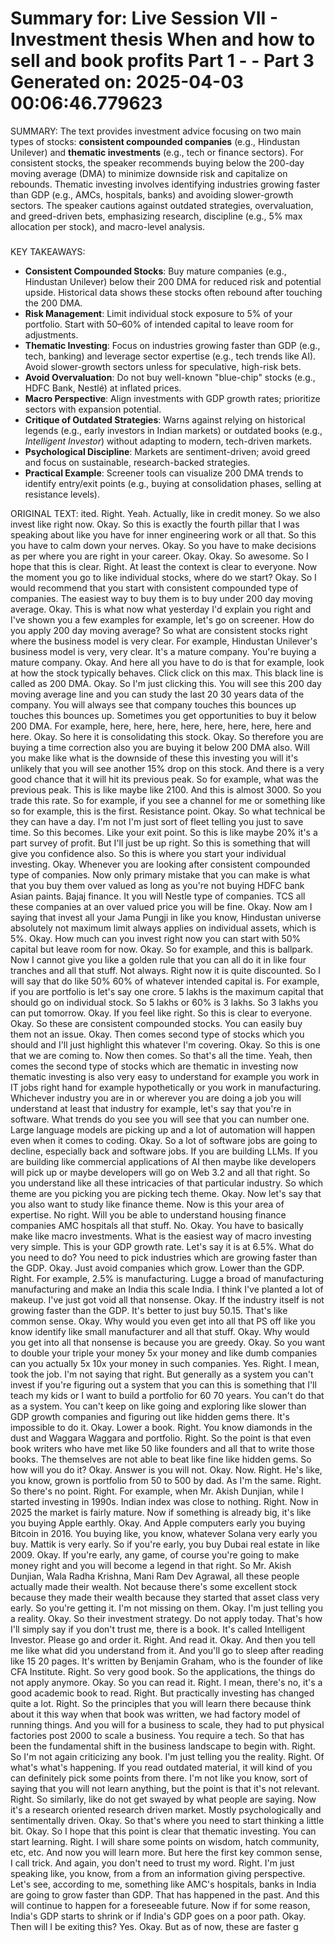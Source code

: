 Summary for: Live Session VII - Investment thesis When and how to sell and book profits Part 1 - - Part 3
Generated on: 2025-04-03 00:06:46.779623
==================================================

SUMMARY:
The text provides investment advice focusing on two main types of stocks: **consistent compounded companies** (e.g., Hindustan Unilever) and **thematic investments** (e.g., tech or finance sectors). For consistent stocks, the speaker recommends buying below the 200-day moving average (DMA) to minimize downside risk and capitalize on rebounds. Thematic investing involves identifying industries growing faster than GDP (e.g., AMCs, hospitals, banks) and avoiding slower-growth sectors. The speaker cautions against outdated strategies, overvaluation, and greed-driven bets, emphasizing research, discipline (e.g., 5% max allocation per stock), and macro-level analysis.  

###

KEY TAKEAWAYS:
- **Consistent Compounded Stocks**: Buy mature companies (e.g., Hindustan Unilever) below their 200 DMA for reduced risk and potential upside. Historical data shows these stocks often rebound after touching the 200 DMA.  
- **Risk Management**: Limit individual stock exposure to 5% of your portfolio. Start with 50–60% of intended capital to leave room for adjustments.  
- **Thematic Investing**: Focus on industries growing faster than GDP (e.g., tech, banking) and leverage sector expertise (e.g., tech trends like AI). Avoid slower-growth sectors unless for speculative, high-risk bets.  
- **Avoid Overvaluation**: Do not buy well-known "blue-chip" stocks (e.g., HDFC Bank, Nestlé) at inflated prices.  
- **Macro Perspective**: Align investments with GDP growth rates; prioritize sectors with expansion potential.  
- **Critique of Outdated Strategies**: Warns against relying on historical legends (e.g., early investors in Indian markets) or outdated books (e.g., *Intelligent Investor*) without adapting to modern, tech-driven markets.  
- **Psychological Discipline**: Markets are sentiment-driven; avoid greed and focus on sustainable, research-backed strategies.  
- **Practical Example**: Screener tools can visualize 200 DMA trends to identify entry/exit points (e.g., buying at consolidation phases, selling at resistance levels).

ORIGINAL TEXT:
ited. Right. Yeah. Actually, like in credit money. So we also invest like right now. Okay. So this is exactly the fourth pillar that I was speaking about like you have for inner engineering work or all that. So this you have to calm down your nerves. Okay. So you have to make decisions as per where you are right in your career. Okay. Okay. So awesome. So I hope that this is clear. Right. At least the context is clear to everyone. Now the moment you go to like individual stocks, where do we start? Okay. So I would recommend that you start with consistent compounded type of companies. The easiest way to buy them is to buy under 200 day moving average. Okay. This is what now what yesterday I'd explain you right and I've shown you a few examples for example, let's go on screener. How do you apply 200 day moving average? So what are consistent stocks right where the business model is very clear. For example, Hindustan Unilever's business model is very, very clear. It's a mature company. You're buying a mature company. Okay. And here all you have to do is that for example, look at how the stock typically behaves. Click click on this max. This black line is called as 200 DMA. Okay. So I'm just clicking this. You will see this 200 day moving average line and you can study the last 20 30 years data of the company. You will always see that company touches this bounces up touches this bounces up. Sometimes you get opportunities to buy it below 200 DMA. For example, here, here, here, here, here, here, here, here and here. Okay. So here it is consolidating this stock. Okay. So therefore you are buying a time correction also you are buying it below 200 DMA also. Will you make like what is the downside of these this investing you will it's unlikely that you will see another 15% drop on this stock. And there is a very good chance that it will hit its previous peak. So for example, what was the previous peak. This is like maybe like 2100. And this is almost 3000. So you trade this rate. So for example, if you see a channel for me or something like so for example, this is the first. Resistance point. Okay. So what technical be they can have a day. I'm not I'm just sort of fleet telling you just to save time. So this becomes. Like your exit point. So this is like maybe 20% it's a part survey of profit. But I'll just be up right. So this is something that will give you confidence also. So this is where you start your individual investing. Okay. Whenever you are looking after consistent compounded type of companies. Now only primary mistake that you can make is what that you buy them over valued as long as you're not buying HDFC bank Asian paints. Bajaj finance. It you will Nestle type of companies. TCS all these companies at an over valued price you will be fine. Okay. Now am I saying that invest all your Jama Pungji in like you know, Hindustan universe absolutely not maximum limit always applies on individual assets, which is 5%. Okay. How much can you invest right now you can start with 50% capital but leave room for now. Okay. So for example, and this is ballpark. Now I cannot give you like a golden rule that you can all do it in like four tranches and all that stuff. Not always. Right now it is quite discounted. So I will say that do like 50% 60% of whatever intended capital is. For example, if you are portfolio is let's say one crore. 5 lakhs is the maximum capital that should go on individual stock. So 5 lakhs or 60% is 3 lakhs. So 3 lakhs you can put tomorrow. Okay. If you feel like right. So this is clear to everyone. Okay. So these are consistent compounded stocks. You can easily buy them not an issue. Okay. Then comes second type of stocks which you should and I'll just highlight this whatever I'm covering. Okay. So this is one that we are coming to. Now then comes. So that's all the time. Yeah, then comes the second type of stocks which are thematic in investing now thematic investing is also very easy to understand for example you work in IT jobs right hand for example hypothetically or you work in manufacturing. Whichever industry you are in or wherever you are doing a job you will understand at least that industry for example, let's say that you're in software. What trends do you see you will see that you can number one. Large language models are picking up and a lot of automation will happen even when it comes to coding. Okay. So a lot of software jobs are going to decline, especially back and software jobs. If you are building LLMs. If you are building like commercial applications of AI then maybe like developers will pick up or maybe developers will go on Web 3.2 and all that right. So you understand like all these intricacies of that particular industry. So which theme are you picking you are picking tech theme. Okay. Now let's say that you also want to study like finance theme. Now is this your area of expertise. No right. Will you be able to understand housing finance companies AMC hospitals all that stuff. No. Okay. You have to basically make like macro investments. What is the easiest way of macro investing very simple. This is your GDP growth rate. Let's say it is at 6.5%. What do you need to do? You need to pick industries which are growing faster than the GDP. Okay. Just avoid companies which grow. Lower than the GDP. Right. For example, 2.5% is manufacturing. Lugge a broad of manufacturing manufacturing and make an India this scale India. I think I've planted a lot of makeup. I've just got void all that nonsense. Okay. If the industry itself is not growing faster than the GDP. It's better to just buy 50.15. That's like common sense. Okay. Why would you even get into all that PS off like you know identify like small manufacturer and all that stuff. Okay. Why would you get into all that nonsense is because you are greedy. Okay. So you want to double your triple your money 5x your money and like dumb companies can you actually 5x 10x your money in such companies. Yes. Right. I mean, took the job. I'm not saying that right. But generally as a system you can't invest if you're figuring out a system that you can this is something that I'll teach my kids or I want to build a portfolio for 60 70 years. You can't do that as a system. You can't keep on like going and exploring like slower than GDP growth companies and figuring out like hidden gems there. It's impossible to do it. Okay. Lower a book. Right. You know diamonds in the dust and Waggara Waggara and portfolio. Right. So the point is that even book writers who have met like 50 like founders and all that to write those books. The themselves are not able to beat like fine like hidden gems. So how will you do it? Okay. Answer is you will not. Okay. Now. Right. He's like, you know, grown is portfolio from 50 to 500 by dad. As I'm the same. Right. So there's no point. Right. For example, when Mr. Akish Dunjian, while I started investing in 1990s. Indian index was close to nothing. Right. Now in 2025 the market is fairly mature. Now if something is already big, it's like you buying Apple earthly. Okay. And Apple computers early you buying Bitcoin in 2016. You buying like, you know, whatever Solana very early you buy. Mattik is very early. So if you're early, you buy Dubai real estate in like 2009. Okay. If you're early, any game, of course you're going to make money right and you will become a legend in that right. So Mr. Akish Dunjian, Wala Radha Krishna, Mani Ram Dev Agrawal, all these people actually made their wealth. Not because there's some excellent stock because they made their wealth because they started that asset class very early. So you're getting it. I'm not missing on them. Okay. I'm just telling you a reality. Okay. So their investment strategy. Do not apply today. That's how I'll simply say if you don't trust me, there is a book. It's called Intelligent Investor. Please go and order it. Right. And read it. Okay. And then you tell me like what did you understand from it. And you'll go to sleep after reading like 15 20 pages. It's written by Benjamin Graham, who is the founder of like CFA Institute. Right. So very good book. So the applications, the things do not apply anymore. Okay. So you can read it. Right. I mean, there's no, it's a good academic book to read. Right. But practically investing has changed quite a lot. Right. So the principles that you will learn there because think about it this way when that book was written, we had factory model of running things. And you will for a business to scale, they had to put physical factories post 2000 to scale a business. You require a tech. So that has been the fundamental shift in the business landscape to begin with. Right. So I'm not again criticizing any book. I'm just telling you the reality. Right. Of what's what's happening. If you read outdated material, it will kind of you can definitely pick some points from there. I'm not like you know, sort of saying that you will not learn anything, but the point is that it's not relevant. Right. So similarly, like do not get swayed by what people are saying. Now it's a research oriented research driven market. Mostly psychologically and sentimentally driven. Okay. So that's where you need to start thinking a little bit. Okay. So I hope that this point is clear that thematic investing. You can start learning. Right. I will share some points on wisdom, hatch community, etc, etc. And now you will learn more. But here the first key common sense, I call trick. And again, you don't need to trust my word. Right. I'm just speaking like, you know, from a from an information giving perspective. Let's see, according to me, something like AMC's hospitals, banks in India are going to grow faster than GDP. That has happened in the past. And this will continue to happen for a foreseeable future. Now if for some reason, India's GDP starts to shrink or if India's GDP goes on a poor path. Okay. Then will I be exiting this? Yes. Okay. But as of now, these are faster g
